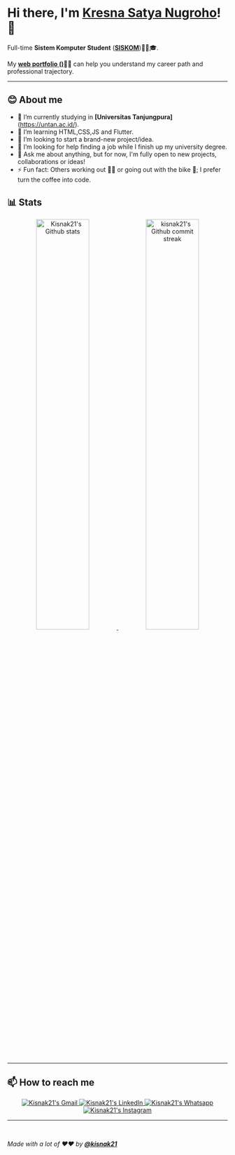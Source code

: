 # Hi there, I'm **[Kresna Satya Nugroho](https://www.linkedin.com/in/kresna-satya-nugroho-0bb3b1227/)**! 👋

Full-time **Sistem Komputer Student** (**[SISKOM](http://pddikti.untan.ac.id/mahasiswax/profile/cUw5ZzR3Yi95SUFlYWZycDcxY1FiZz09)**)🧑‍🎓🎓.

My **[web portfolio ()](/)🧙‍♂️** can help you understand my career path and professional trajectory.

---

## **😊 About me**

- 🔭 I’m currently studying in **[Universitas Tanjungpura]** (https://untan.ac.id/).
- 🌱 I’m learning HTML,CSS,JS and Flutter.
- 👯 I’m looking to start a brand-new project/idea.
- 🤔 I’m looking for help finding a job while I finish up my university degree.
- 💬 Ask me about anything, but for now, I'm fully open to new projects, collaborations or ideas!
- ⚡ Fun fact: Others working out 🏋🏽 or going out with the bike 🚴; I prefer turn the coffee into code.

## **📊 Stats**

<div align="center" style="text-align:center">
    <a href="#">
        <img width="49%" src="https://github-readme-stats.vercel.app/api?username=kisnak21&show_icons=true&theme=monokai&count_private=true"
            alt="Kisnak21's Github stats">
    </a>
    <a href="#">
        <img width="49%" src="https://github-readme-streak-stats.herokuapp.com/?user=kisnak21&theme=monokai"
            alt="kisnak21's Github commit streak">
    </a>
    </div>
    
---
    
## **📫 How to reach me**

<div align="justify" style="text-align:center">
    <a href="mailto:krisnastya21@gmail.com">
        <img src="https://img.shields.io/static/v1?message=Gmail&logo=gmail&labelColor=5c5c5c&color=EA4335&logoColor=white&label=%20"
            alt="Kisnak21's Gmail">
    </a>
    <a href="https://www.linkedin.com/in/kresna-satya-nugroho-0bb3b1227/">
        <img src="https://img.shields.io/static/v1?message=LinkedIn&logo=linkedin&labelColor=5c5c5c&color=0A66C2&logoColor=white&label=%20"
            alt="Kisnak21's LinkedIn">
    </a>
    <a href="https://wa.me/6285654642858">
        <img src="https://img.shields.io/static/v1?message=Whatsapp&logo=whatsapp&labelColor=5c5c5c&color=25D366&logoColor=white&label=%20"
            alt="Kisnak21's Whatsapp">
    </a>
    <a href="https://www.instagram.com/kisnaaakk/?hl=en">
        <img src="https://img.shields.io/static/v1?message=Instagram&logo=instagram&labelColor=5c5c5c&color=E4405F&logoColor=white&label=%50"
            alt="Kisnak21's Instagram">
    </a>
</div>

---

<br>

_Made with a lot of ❤️❤️ by **[@kisnak21](https://github.com/kisnak21)**_
